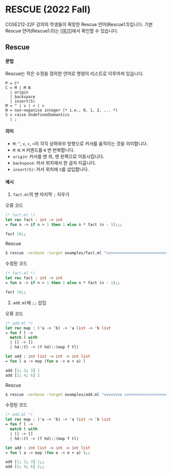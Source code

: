 # RESCUE (2022 Fall)

COSE212-22F 강의의 학생들이 확장한 Rescue 언어(Rescue1.1)입니다.
기본 Rescue 언어(Rescue1.0)는 [[여기]](https://github.com/kupl/rescue-lang)에서 확인할 수 있습니다.

## Rescue

#### 문법

Rescue는 작은 수정을 정의한 언어로 명령의 리스트로 이루어져 있습니다.
```
P = C*
C = M | M N
  | origin
  | backspace
  | insert(S)
M = ^ | v | < | >
N = non-negative integer (* i.e., 0, 1, 2, ... *)
S = raise UndefinedSemantics
  | ;
```

#### 의미

* `M`: `^`, `v`, `<`, `>`이 각각 상하좌우 방향으로 커서를 움직이는 것을 의미합니다.
* `M N`: `M` 커맨드를 `N` 번 반복합니다.
* `origin`: 커서를 맨 위, 맨 왼쪽으로 이동시킵니다.
* `backspace`: 커서 위치에서 한 글자 지웁니다.
* `insert(S)`: 커서 위치에 `S`를 삽입합니다.


#### 예시
1. `fact.ml`의 맨 마지막 `;` 지우기

오류 코드
```ocaml
(* fact.ml *)
let rec fact : int -> int
= fun n -> if n > 1 then 1 else n * fact (n - 1);;;

fact 10;;
```

Rescue
```sh
$ rescue -verbose -target examples/fact.ml "vv>>>>>>>>>>>>>>>>>>>>>>>>>>>>>>>>>>>>>>>>>>>>>>>>>>>backspace"
```

수정된 코드
```ocaml
(* fact.ml *)
let rec fact : int -> int
= fun n -> if n > 1 then 1 else n * fact (n - 1);;

fact 10;;
```

2. `add.ml`에 `;;` 삽입

오류 코드
```ocaml
(* add.ml *)
let rec map : ('a -> 'b) -> 'a list -> 'b list
= fun f l ->
  match l with
  | [] -> []
  | hd::tl -> (f hd)::(map f tl)

let add : int list -> int -> int list
= fun l a -> map (fun e -> e + a) l

add [1; 2; 3] 1
add [2; 4; 6] 2
```

Rescue
```sh
$ rescue -verbose -target examples/add.ml "vvvvvvvv >>>>>>>>>>>>>>>>>>>>>>>>>>>>>>>>>>> insert(;)insert(;) origin vvvvvvvvvv >>>>>>>>>>>>>>> insert(;)insert(;) origin vvvvvvvvvvv >>>>>>>>>>>>>>> insert(;)insert(;)"
```

수정된 코드
```ocaml
(* add.ml *)
let rec map : ('a -> 'b) -> 'a list -> 'b list
= fun f l ->
  match l with
  | [] -> []
  | hd::tl -> (f hd)::(map f tl)

let add : int list -> int -> int list
= fun l a -> map (fun e -> e + a) l;;

add [1; 2; 3] 1;;
add [2; 4; 6] 2;;
```
